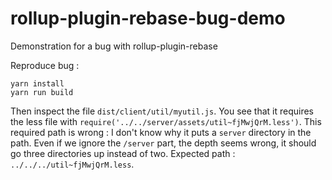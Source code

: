 # rollup-plugin-rebase-bug-demo
Demonstration for a bug with rollup-plugin-rebase

Reproduce bug : 

```
yarn install
yarn run build
```

Then inspect the file `dist/client/util/myutil.js`. 
You see that it requires the less file with `require('../../server/assets/util~fjMwjQrM.less')`. 
This required path is wrong : I don't know why it puts a `server` directory in the path. Even if we ignore the `/server` part, the
depth seems wrong, it should go three directories up instead of two. Expected path : `../../../util~fjMwjQrM.less`.

